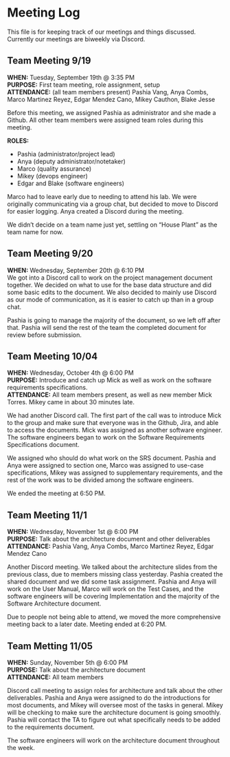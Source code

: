 # Meeting Log
This file is for keeping track of our meetings and things discussed. Currently our meetings are biweekly via Discord.

## Team Meeting 9/19
**WHEN:** Tuesday, September 19th @ 3:35 PM
<br>
**PURPOSE:** First team meeting, role assignment, setup
<br>
**ATTENDANCE:** (all team members present) Pashia Vang, Anya Combs, Marco Martinez Reyez, Edgar Mendez Cano, Mikey Cauthon, Blake Jesse

Before this meeting, we assigned Pashia as administrator and she made a Github. All other team members were assigned team roles during this meeting.

**ROLES:**
- Pashia (administrator/project lead)
- Anya (deputy administrator/notetaker)
- Marco (quality assurance)
- Mikey (devops engineer)
- Edgar and Blake (software engineers)

Marco had to leave early due to needing to attend his lab. We were originally communicating via a group chat, but decided to move to Discord for easier logging. Anya created a Discord during the meeting.

We didn’t decide on a team name just yet, settling on “House Plant” as the team name for now.

## Team Meeting 9/20
**WHEN:** Wednesday, September 20th @ 6:10 PM
<br>
We got into a Discord call to work on the project management document together. We decided on what to use for the base data structure and did some basic edits to the document.
We also decided to mainly use Discord as our mode of communication, as it is easier to catch up than in a group chat.

Pashia is going to manage the majority of the document, so we left off after that. Pashia will send the rest of the team the completed document for review before submission.

## Team Meeting 10/04
**WHEN:** Wednesday, October 4th @ 6:00 PM
<br>
**PURPOSE:** Introduce and catch up Mick as well as work on the software requirements specifications.
<br>
**ATTENDANCE:** All team members present, as well as new member Mick Torres. Mikey came in about 30 minutes late.

We had another Discord call. The first part of the call was to introduce Mick to the group and make sure that everyone was in the Github, Jira, and able to access the documents. Mick was assigned as another software engineer. The software engineers began to work on the Software Requirements Specifications document.

We assigned who should do what work on the SRS document. Pashia and Anya were assigned to section one, Marco was assigned to use-case specifications, Mikey was assigned to supplementary requirements, and the rest of the work was to be divided among the software engineers.

We ended the meeting at 6:50 PM.

## Team Meeting 11/1
**WHEN:** Wednesday, November 1st @ 6:00 PM
<br>
**PURPOSE:** Talk about the architecture document and other deliverables
<br>
**ATTENDANCE:** Pashia Vang, Anya Combs, Marco Martinez Reyez, Edgar Mendez Cano

Another Discord meeting. We talked about the architecture slides from the previous class, due to members missing class yesterday. Pashia created the shared document and we did some task assignment. Pashia and Anya will work on the User Manual, Marco will work on the Test Cases, and the software engineers will be covering Implementation and the majority of the Software Architecture document.

Due to people not being able to attend, we moved the more comprehensive meeting back to a later date. Meeting ended at 6:20 PM.

## Team Metting 11/05
**WHEN:** Sunday, November 5th @ 6:00 PM
<br>
**PURPOSE:** Talk about the architecture document
<br>
**ATTENDANCE:** All team members

Discord call meeting to assign roles for architecture and talk about the other deliverables. Pashia and Anya were assigned to do the introductions for most documents, and Mikey will oversee most of the tasks in general. Mikey will be checking to make sure the architecture document is going smoothly. Pashia will contact the TA to figure out what specifically needs to be added to the requirements document.

The software engineers will work on the architecture document throughout the week.
